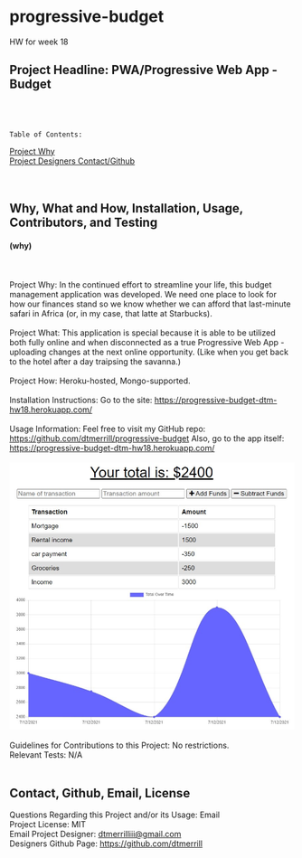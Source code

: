 # progressive-budget
HW for week 18

## Project Headline: PWA/Progressive Web App - Budget<br><br><br>
    Table of Contents:  
[Project Why](#why)<br>
[Project Designers Contact/Github](#contact)<br><br><br>
    
    
## Why, What and How, Installation, Usage, Contributors, and Testing
#### (why)
<br><br>
Project Why: In the continued effort to streamline your life, this budget management application was developed. We need one place to look for how our finances stand so we know whether we can afford that last-minute safari in Africa (or, in my case, that latte at Starbucks).
<br><br>
Project What: This application is special because it is able to be utilized both fully online and when disconnected as a true Progressive Web App - uploading changes at the next online opportunity. (Like when you get back to the hotel after a day traipsing the savanna.)
<br><br>
Project How: Heroku-hosted, Mongo-supported.
<br><br>
Installation Instructions:  Go to the site: https://progressive-budget-dtm-hw18.herokuapp.com/
<br><br>
Usage Information: Feel free to visit my GitHub repo:   https://github.com/dtmerrill/progressive-budget    Also, go to the app itself: https://progressive-budget-dtm-hw18.herokuapp.com/
<br><br>
![Screenshot of the whole deal.](./Assets/pwapp-budget.jpg)
<br><br>
Guidelines for Contributions to this Project:  No restrictions.
<br>
Relevant Tests: N/A
<br>
<br>
## Contact, Github, Email, License
Questions Regarding this Project and/or its Usage: Email
<br>
Project License: MIT
<br>
Email Project Designer: [dtmerrilliii@gmail.com](dtmerrilliii@gmail.com/)
<br>
Designers Github Page: https://github.com/dtmerrill 